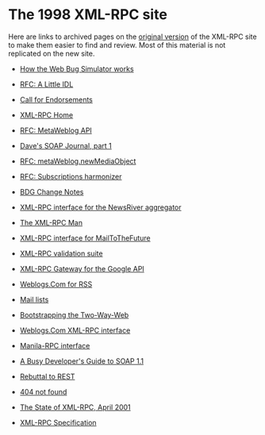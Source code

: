 # The 1998 XML-RPC site

Here are links to archived pages on the <a href="http://1998.xmlrpc.com/">original version</a> of the XML-RPC site to make them easier to find and review. Most of this material is not replicated on the new site. 



* <a href="http://1998.xmlrpc.com/howTheWebBugSimulatorWorks.html">How the Web Bug Simulator works</a>

* <a href="http://1998.xmlrpc.com/alidl.html">RFC: A Little IDL</a>

* <a href="http://1998.xmlrpc.com/callForEndorsements.html">Call for Endorsements</a>

* <a href="http://1998.xmlrpc.com/default.html">XML-RPC Home</a>

* <a href="http://1998.xmlrpc.com/metaWeblogApi.html">RFC: MetaWeblog API</a>

* <a href="http://1998.xmlrpc.com/davesSoapJournalPart1.html">Dave's SOAP Journal, part 1</a>

* <a href="http://1998.xmlrpc.com/metaWeblogNewMediaObject.html">RFC: metaWeblog.newMediaObject</a>

* <a href="http://1998.xmlrpc.com/subsHarmonizer.html">RFC: Subscriptions harmonizer</a>

* <a href="http://1998.xmlrpc.com/bdgChangeNotes.html">BDG Change Notes</a>

* <a href="http://1998.xmlrpc.com/aggregatorApi.html">XML-RPC interface for the NewsRiver aggregator</a>

* <a href="http://1998.xmlrpc.com/xmlRpcMan.html">The XML-RPC Man</a>

* <a href="http://1998.xmlrpc.com/mttf.html">XML-RPC interface for MailToTheFuture</a>

* <a href="http://1998.xmlrpc.com/validator1Docs.html">XML-RPC validation suite</a>

* <a href="http://1998.xmlrpc.com/googleGateway.html">XML-RPC Gateway for the Google API</a>

* <a href="http://1998.xmlrpc.com/weblogsComForRss.html">Weblogs.Com for RSS</a>

* <a href="http://1998.xmlrpc.com/mailList.html">Mail lists</a>

* <a href="http://1998.xmlrpc.com/bootstrappingTheTwoWayWeb.html">Bootstrapping the Two-Way-Web</a>

* <a href="http://1998.xmlrpc.com/weblogsCom.html">Weblogs.Com XML-RPC interface</a>

* <a href="http://1998.xmlrpc.com/manilaRpcSpec.html">Manila-RPC interface</a>

* <a href="http://1998.xmlrpc.com/aBusyDevelopersGuideToSoap.html">A Busy Developer's Guide to SOAP 1.1</a>

* <a href="http://1998.xmlrpc.com/rebuttalToRest.html">Rebuttal to REST</a>

* <a href="http://1998.xmlrpc.com/error.html">404 not found</a>

* <a href="http://1998.xmlrpc.com/stateApril2001.html">The State of XML-RPC, April 2001</a>

* <a href="http://1998.xmlrpc.com/spec.html">XML-RPC Specification</a>

